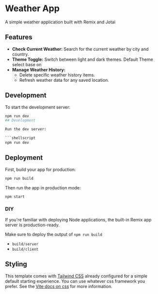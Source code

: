 # Weather App

A simple weather application built with Remix and Jotai

## Features

- **Check Current Weather:** Search for the current weather by city and country.
- **Theme Toggle:** Switch between light and dark themes. Default Theme select base on
- **Manage Weather History:**
    - Delete specific weather history items.
    - Refresh weather data for any saved location.

## Development

To start the development server:

````bash
npm run dev
## Development

Run the dev server:

```shellscript
npm run dev
````

## Deployment

First, build your app for production:

```sh
npm run build
```

Then run the app in production mode:

```sh
npm start
```

### DIY

If you're familiar with deploying Node applications, the built-in Remix app server is production-ready.

Make sure to deploy the output of `npm run build`

- `build/server`
- `build/client`

## Styling

This template comes with [Tailwind CSS](https://tailwindcss.com/) already configured for a simple default starting experience. You can use whatever css framework you prefer. See the [Vite docs on css](https://vitejs.dev/guide/features.html#css) for more information.
